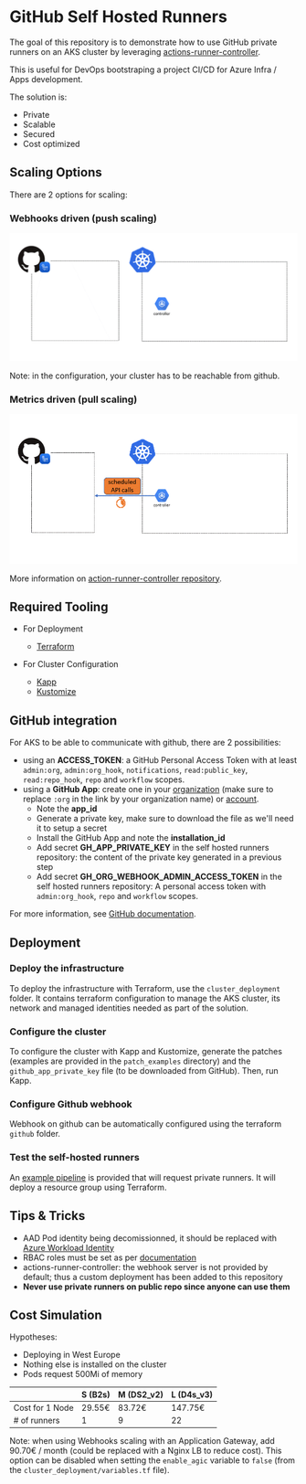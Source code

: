 # GitHub Self Hosted Runners

The goal of this repository is to demonstrate how to use GitHub private runners on an AKS cluster by leveraging [actions-runner-controller](https://github.com/actions-runner-controller/actions-runner-controller).  

This is useful for DevOps bootstraping a project CI/CD for Azure Infra / Apps development.  

The solution is:

- Private
- Scalable
- Secured
- Cost optimized

## Scaling Options

There are 2 options for scaling:

### Webhooks driven (push scaling)

![Webhooks](./img/webhooks.gif)

Note: in the configuration, your cluster has to be reachable from github.

### Metrics driven (pull scaling)

![Metrics](./img/metrics.gif)

More information on [action-runner-controller repository](https://github.com/actions-runner-controller/actions-runner-controller#autoscaling).

## Required Tooling

- For Deployment
  - [Terraform](https://www.terraform.io/)

- For Cluster Configuration
  - [Kapp](https://carvel.dev/kapp/)
  - [Kustomize](https://kustomize.io/)

## GitHub integration

For AKS to be able to communicate with github, there are 2 possibilities:

- using an **ACCESS_TOKEN**: a GitHub Personal Access Token with at least `admin:org`, `admin:org_hook`, `notifications`, `read:public_key`, `read:repo_hook`, `repo` and `workflow` scopes.
- using a **GitHub App**: create one in your [organization](https://github.com/organizations/:org/settings/apps/new?url=http://my-runners.info&webhook_active=false&public=false&administration=write&organization_self_hosted_runners=write&actions=read&checks=read) (make sure to replace `:org` in the link by your organization name) or [account](https://github.com/settings/apps/new?url=http://my-runners.info&webhook_active=false&public=false&administration=write&organization_self_hosted_runners=write&actions=read&checks=read). 
  - Note the **app_id**
  - Generate a private key, make sure to download the file as we'll need it to setup a secret
  - Install the GitHub App and note the **installation_id**
  - Add secret **GH_APP_PRIVATE_KEY** in the self hosted runners repository: the content of the private key generated in a previous step
  - Add secret **GH_ORG_WEBHOOK_ADMIN_ACCESS_TOKEN** in the self hosted runners repository: A personal access token with `admin:org_hook`, `repo` and `workflow` scopes.

For more information, see [GitHub documentation](https://docs.github.com/en/developers/apps/getting-started-with-apps/about-apps).

## Deployment

### Deploy the infrastructure

To deploy the infrastructure with Terraform, use the `cluster_deployment` folder. It contains terraform configuration to manage the AKS cluster, its network and managed identities needed as part of the solution.

### Configure the cluster

To configure the cluster with Kapp and Kustomize, generate the patches (examples are provided in the `patch_examples` directory) and the `github_app_private_key` file (to be downloaded from GitHub).
Then, run Kapp.

### Configure Github webhook

Webhook on github can be automatically configured using the terraform `github` folder.

### Test the self-hosted runners

An [example pipeline](.github/workflows/selfhosted-runner-test.yml) is provided that will request private runners. It will deploy a resource group using Terraform.

## Tips & Tricks

- AAD Pod identity being decomissionned, it should be replaced with [Azure Workload Identity](https://azure.github.io/azure-workload-identity/docs/installation.html)
- RBAC roles must be set as per [documentation](https://azure.github.io/aad-pod-identity/docs/getting-started/role-assignment/#performing-role-assignments)
- actions-runner-controller: the webhook server is not provided by default; thus a custom deployment has been added to this repository
- **Never use private runners on public repo since anyone can use them**

## Cost Simulation

Hypotheses:

- Deploying in West Europe
- Nothing else is installed on the cluster
- Pods request 500Mi of memory

| | S (B2s) | M (DS2_v2) | L (D4s_v3) |
|---|---|---|---|
| Cost for 1 Node | 29.55€ | 83.72€ | 147.75€ |
| # of runners | 1 | 9 | 22 |

Note: when using Webhooks scaling with an Application Gateway, add 90.70€ / month (could be replaced with a Nginx LB to reduce cost). This option can be disabled when setting the `enable_agic` variable to `false` (from the `cluster_deployment/variables.tf` file).
